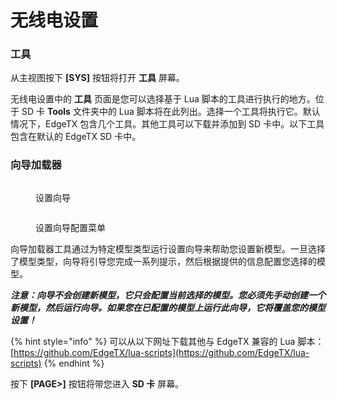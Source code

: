 # 无线电设置

### 工具

从主视图按下 **\[SYS]** 按钮将打开 **工具** 屏幕。

无线电设置中的 **工具** 页面是您可以选择基于 Lua 脚本的工具进行执行的地方。位于 SD 卡 **Tools** 文件夹中的 Lua 脚本将在此列出。选择一个工具将执行它。默认情况下，EdgeTX 包含几个工具。其他工具可以下载并添加到 SD 卡中。以下工具包含在默认的 EdgeTX SD 卡中。

### 向导加载器

<div>

<figure><img src="https://edgetx-static.zkl2333.com/bwtools1.png" alt=""><figcaption><p>设置向导</p></figcaption></figure>

 

<figure><img src="https://edgetx-static.zkl2333.com/bwtools2.png" alt=""><figcaption><p>设置向导配置菜单</p></figcaption></figure>

</div>

向导加载器工具通过为特定模型类型运行设置向导来帮助您设置新模型。一旦选择了模型类型，向导将引导您完成一系列提示，然后根据提供的信息配置您选择的模型。

_**注意：向导不会创建新模型，它只会配置当前选择的模型。您必须先手动创建一个新模型，然后运行向导。如果您在已配置的模型上运行此向导，它将覆盖您的模型设置！**_

{% hint style="info" %}
可以从以下网址下载其他与 EdgeTX 兼容的 Lua 脚本：[https://github.com/EdgeTX/lua-scripts](https://github.com/EdgeTX/lua-scripts)
{% endhint %}

按下 **\[PAGE>]** 按钮将带您进入 **SD 卡** 屏幕。